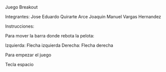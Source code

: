 Juego Breakout 

 Integrantes: 
        Jose Eduardo Quirarte Arce
        Joaquin Manuel Vargas Hernandez

Instrucciones:

Para mover la barra donde rebota la pelota:

Izquierda: Flecha izquierda
Derecha: Flecha derecha

Para empezar el juego

Tecla espacio
